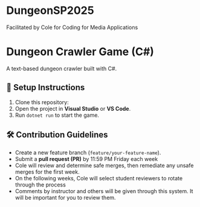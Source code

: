 # DungeonSP2025
Facilitated by Cole for Coding for Media Applications
# Dungeon Crawler Game (C#)
A text-based dungeon crawler built with C#.

## 🚀 Setup Instructions
1. Clone this repository:
2. Open the project in **Visual Studio** or **VS Code**.
3. Run `dotnet run` to start the game.

## 🛠 Contribution Guidelines
- Create a new feature branch (`feature/your-feature-name`).
- Submit a **pull request (PR)** by 11:59 PM Friday each week
- Cole will review and determine safe merges, then remediate any unsafe merges for the first week.
- On the following weeks, Cole will select student reviewers to rotate through the process
- Comments by instructor and others will be given through this system. It will be important for you to review them. 
